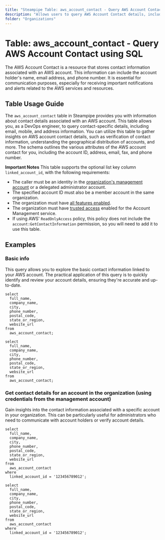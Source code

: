 ```yaml
---
title: "Steampipe Table: aws_account_contact - Query AWS Account Contact using SQL"
description: "Allows users to query AWS Account Contact details, including email, mobile, and address information associated with an AWS account."
folder: "Organizations"
---
```


# Table: aws_account_contact - Query AWS Account Contact using SQL

The AWS Account Contact is a resource that stores contact information associated with an AWS account. This information can include the account holder's name, email address, and phone number. It is essential for communication purposes, especially for receiving important notifications and alerts related to the AWS services and resources.

## Table Usage Guide

The `aws_account_contact` table in Steampipe provides you with information about contact details associated with an AWS account. This table allows you, as a DevOps engineer, to query contact-specific details, including email, mobile, and address information. You can utilize this table to gather insights on AWS account contact details, such as verification of contact information, understanding the geographical distribution of accounts, and more. The schema outlines the various attributes of the AWS account contact for you, including the account ID, address, email, fax, and phone number.

**Important Notes**
This table supports the optional list key column `linked_account_id`, with the following requirements:
- The caller must be an identity in the [organization's management account](https://docs.aws.amazon.com/organizations/latest/userguide/orgs_getting-started_concepts.html#account) or a delegated administrator account.
- The specified account ID must also be a member account in the same organization.
- The organization must have [all features enabled](https://docs.aws.amazon.com/organizations/latest/userguide/orgs_manage_org_support-all-features.html).
- The organization must have [trusted access](https://docs.aws.amazon.com/accounts/latest/reference/using-orgs-trusted-access.html) enabled for the Account Management service.
- If using AWS' `ReadOnlyAccess` policy, this policy does not include the `account:GetContactInformation` permission, so you will need to add it to use this table.

## Examples

### Basic info
This query allows you to explore the basic contact information linked to your AWS account. The practical application of this query is to quickly identify and review your account details, ensuring they're accurate and up-to-date.

```sql+postgres
select
  full_name,
  company_name,
  city,
  phone_number,
  postal_code,
  state_or_region,
  website_url
from
  aws_account_contact;
```

```sql+sqlite
select
  full_name,
  company_name,
  city,
  phone_number,
  postal_code,
  state_or_region,
  website_url
from
  aws_account_contact;
```

### Get contact details for an account in the organization (using credentials from the management account)
Gain insights into the contact information associated with a specific account in your organization. This can be particularly useful for administrators who need to communicate with account holders or verify account details.

```sql+postgres
select
  full_name,
  company_name,
  city,
  phone_number,
  postal_code,
  state_or_region,
  website_url
from
  aws_account_contact
where
  linked_account_id = '123456789012';
```

```sql+sqlite
select
  full_name,
  company_name,
  city,
  phone_number,
  postal_code,
  state_or_region,
  website_url
from
  aws_account_contact
where
  linked_account_id = '123456789012';
```